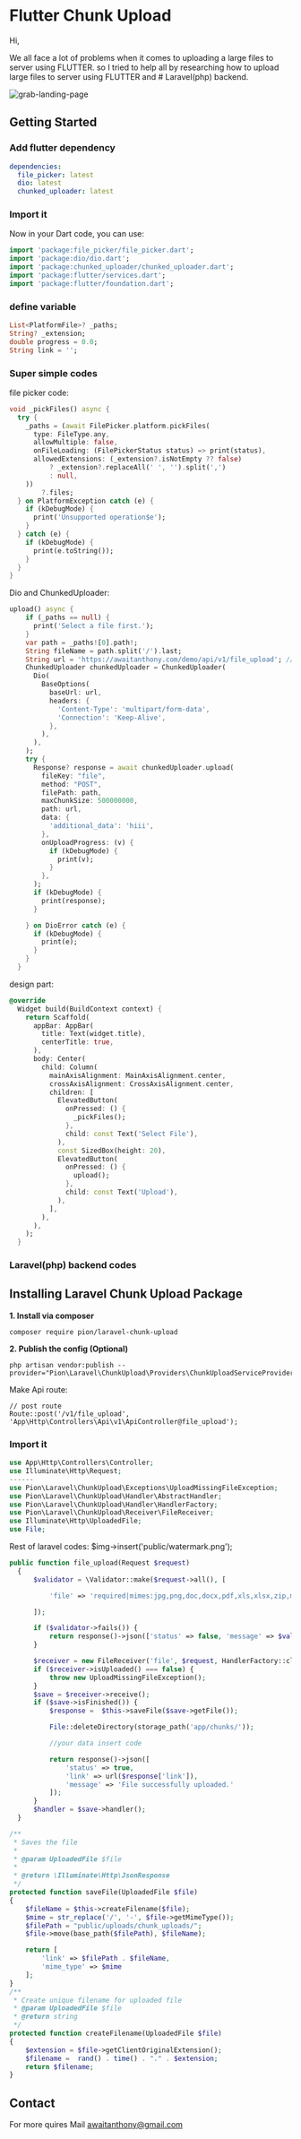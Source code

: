 # Flutter Chunk Upload

Hi,

We all face a lot of problems when it comes to uploading a large files to server using FLUTTER.
so I tried to help all by researching how to upload large files to server using FLUTTER and # Laravel(php) backend.

![grab-landing-page](https://github.com/awaitANTHONY/flutter_chunk_upload/blob/master/chunk_uploads.gif)

## Getting Started

### Add flutter dependency

```yaml
dependencies:
  file_picker: latest
  dio: latest
  chunked_uploader: latest
```

### Import it
Now in your Dart code, you can use:

```dart
import 'package:file_picker/file_picker.dart';
import 'package:dio/dio.dart';
import 'package:chunked_uploader/chunked_uploader.dart';
import 'package:flutter/services.dart';
import 'package:flutter/foundation.dart';
```

### define variable

```dart
List<PlatformFile>? _paths;
String? _extension;
double progress = 0.0;
String link = '';
```
### Super simple codes

file picker code:

```dart
void _pickFiles() async {
  try {
    _paths = (await FilePicker.platform.pickFiles(
      type: FileType.any,
      allowMultiple: false,
      onFileLoading: (FilePickerStatus status) => print(status),
      allowedExtensions: (_extension?.isNotEmpty ?? false)
          ? _extension?.replaceAll(' ', '').split(',')
          : null,
    ))
        ?.files;
  } on PlatformException catch (e) {
    if (kDebugMode) {
      print('Unsupported operation$e');
    }
  } catch (e) {
    if (kDebugMode) {
      print(e.toString());
    }
  }
}
```

Dio and ChunkedUploader:

```dart
upload() async {
    if (_paths == null) {
      print('Select a file first.');
    }
    var path = _paths![0].path!;
    String fileName = path.split('/').last;
    String url = 'https://awaitanthony.com/demo/api/v1/file_upload'; // change it with your api url
    ChunkedUploader chunkedUploader = ChunkedUploader(
      Dio(
        BaseOptions(
          baseUrl: url,
          headers: {
            'Content-Type': 'multipart/form-data',
            'Connection': 'Keep-Alive',
          },
        ),
      ),
    );
    try {
      Response? response = await chunkedUploader.upload(
        fileKey: "file",
        method: "POST",
        filePath: path,
        maxChunkSize: 500000000,
        path: url,
        data: {
          'additional_data': 'hiii',
        },
        onUploadProgress: (v) {
          if (kDebugMode) {
            print(v);
          }
        },
      );
      if (kDebugMode) {
        print(response);
      }

    } on DioError catch (e) {
      if (kDebugMode) {
        print(e);
      }
    }
  }
```

design part:

```dart
@override
  Widget build(BuildContext context) {
    return Scaffold(
      appBar: AppBar(
        title: Text(widget.title),
        centerTitle: true,
      ),
      body: Center(
        child: Column(
          mainAxisAlignment: MainAxisAlignment.center,
          crossAxisAlignment: CrossAxisAlignment.center,
          children: [
            ElevatedButton(
              onPressed: () {
                _pickFiles();
              },
              child: const Text('Select File'),
            ),
            const SizedBox(height: 20),
            ElevatedButton(
              onPressed: () {
                upload();
              },
              child: const Text('Upload'),
            ),
          ],
        ),
      ),
    );
  }
```
### Laravel(php) backend codes

## Installing Laravel Chunk Upload Package

**1. Install via composer**

```
composer require pion/laravel-chunk-upload
```

**2. Publish the config (Optional)**

```
php artisan vendor:publish --provider="Pion\Laravel\ChunkUpload\Providers\ChunkUploadServiceProvider"
```

Make Api route:

```routes/api.php
// post route
Route::post('/v1/file_upload', 'App\Http\Controllers\Api\v1\ApiController@file_upload');
```

### Import it

```php
use App\Http\Controllers\Controller;
use Illuminate\Http\Request;
------
use Pion\Laravel\ChunkUpload\Exceptions\UploadMissingFileException;
use Pion\Laravel\ChunkUpload\Handler\AbstractHandler;
use Pion\Laravel\ChunkUpload\Handler\HandlerFactory;
use Pion\Laravel\ChunkUpload\Receiver\FileReceiver;
use Illuminate\Http\UploadedFile;
use File;
```

Rest of laravel codes:
$img->insert('public/watermark.png');

```php
public function file_upload(Request $request)
  {   
      $validator = \Validator::make($request->all(), [

          'file' => 'required|mimes:jpg,png,doc,docx,pdf,xls,xlsx,zip,m4v,avi,flv,mp4,mov',

      ]);

      if ($validator->fails()) {
          return response()->json(['status' => false, 'message' => $validator->errors()->first()]);
      }

      $receiver = new FileReceiver('file', $request, HandlerFactory::classFromRequest($request));
      if ($receiver->isUploaded() === false) {
          throw new UploadMissingFileException();
      }
      $save = $receiver->receive();
      if ($save->isFinished()) {
          $response =  $this->saveFile($save->getFile());

          File::deleteDirectory(storage_path('app/chunks/'));

          //your data insert code

          return response()->json([
              'status' => true,
              'link' => url($response['link']),
              'message' => 'File successfully uploaded.'
          ]);
      }
      $handler = $save->handler();
  }
```

```php
/**
 * Saves the file
 *
 * @param UploadedFile $file
 *
 * @return \Illuminate\Http\JsonResponse
 */
protected function saveFile(UploadedFile $file)
{
    $fileName = $this->createFilename($file);
    $mime = str_replace('/', '-', $file->getMimeType());
    $filePath = "public/uploads/chunk_uploads/";
    $file->move(base_path($filePath), $fileName);

    return [
        'link' => $filePath . $fileName,
        'mime_type' => $mime
    ];
}
/**
 * Create unique filename for uploaded file
 * @param UploadedFile $file
 * @return string
 */
protected function createFilename(UploadedFile $file)
{
    $extension = $file->getClientOriginalExtension();
    $filename =  rand() . time() . "." . $extension;
    return $filename;
}
```

## Contact

For more quires Mail awaitanthony@gmail.com
